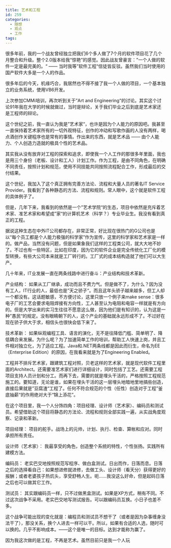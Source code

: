 ```yaml
---
title: 艺术和工程
id: 259
categories:
  - 随想
  - 观点
  - 工作
tags:
---
```


很多年前，我的一个战友曾经独立把我们6个多人做了7个月的软件项目花了几个月整合和升级。整个2.0版本给我“惊艳”的感觉。因此战友曾豪言：”一个人做的软件一定是最完美的。“  ——  当时我等”软件工程“信徒皆反驳。虽然我们当时使用的国产软件大多是一个人的作品。

很多年后的今天，机缘巧合，我居然也不得不接了我一个人做的项目，一个基本独立的业务系统，使用VB6开发。

上次参加CMMi培训，再次听到关于”Art  and  Engineering“的讨论。其实这个讨论91年我在大学的时候就做过，当时是辩论，关于我们毕业之后到底是艺术家还是工程师的辩论。

这个世纪之前，我一直认为我是”艺术家“，也许是因为个人能力的原因吧。我甚至一直保持着艺术家所有的一切外观特征，创作的冲动和写歌作画的人没有两样，喝点酒创作关键程序也是常有的事情。作出来的东西，就是艺术品  ——  由个人能力、个人创造力造就的极具个性的艺术品。

其实我从没有放弃对工程的探索和追求，即使我一个人工作的那很多年里面，我也是用三个身份（老板、设计和工人）计划工作。作为工程，是由不同角色，在明确不同责任，按照计划和规范，使用不同技能共同按照流程配合工作，形成最后的交付结果。

这个世纪，我加入了这个真正拥有完善方法论、流程和大量人员的著名IT  Service  Provider。我看到了各种静态的方法、流程和规则。常人眼中，这个就是软件工程的具体例子了。

但是，几年下来，我看到的依然是一个”艺术学院“的生态，项目中依然是充斥着艺术家、准艺术家和希望成”家“的计算机艺术（科学？）专业毕业生。我没有看到真正的工程。

据说这种生态在中外IT公司都存在，非常正常，好比现在很热门的G公司也是以“每个员工都是个人能力极强的科学家”作为宣传，这里的科学家和艺术家是一样的。做产品，当然没有问题，但是如果象我们这样的工程类公司，就大大地不妙了。不过也有一些特区，比如在印度，因为它的软件企业是完全传统化工厂化的模型转换，有些大公司本来就是工厂转行的。工厂式的成本结构造就了他们可以大生产。

几十年来，IT业发展一直在两条线路中进行奋斗：产业结构和技术革新。

产业结构：
如果从工厂继承，成功而且不费力气。但是做不了，为什么？因为没有工人，IT行业的人，最低也是”天之骄子“。而且这年头骄子越来越多，但工人却一个都没有。这话题敏感，不方便讨论，这里只放一个例子来make  sense：很多电子厂的工艺会要求电阻焊接有方向性，工人甚至认为电阻和电容一样就是有方向的。但是大学出来的实习生往往不愿意这么做，因为他们是有知识的，认为这是一种”愚民“的规定。没有眼睛朝下的人，这个产业的基础就永远形成不了。不过好在现在骄子供大于求，相信头也很快会低下来了。

技术革新：
如果纵观编程工具、语言的演化，无不是往降低门槛、简单明了、降低耦合来发展。为什么呢？为了加速简单工作的培训，帮助工人快速上岗，并且工件相对独立化，为了适应工程。Java和.NET两条线都是因此而衍生，命名为EE（Enterprise  Edition）的原因，在我看来就是为了Engineering  Enabled。

工程并不排斥艺术家，跟建筑工程对照，贝老这样的艺术家，就是现代软件工程里面的Architect。还需要准艺术家们进行详细设计，同时包括了工艺。还需要工程项目支持人员计划和分工。而再下去，需要的就是埋头干活的，严格按照工程规范施工的。要知道，无论是谁，如果在埋头干活的这一层埋头地暗地里地搞些创造，直接后果就是”豆腐渣“工程了。任何不符合规范的个性（任性）创造对于工程”釜底抽薪“的作用绝对大于“锦上添花”。

在这个项目里，我一个人分饰四角：项目经理、设计师（艺术家）、编码员和测试员。希望借助这个项目将静态的方法论、流程和规则全部实践一遍，从实战角度观察、记录和革新。

项目经理：
项目的舵手。战场上的元帅，计划、执行、检查、算帐和应对。同时承担所有责任。

设计师（艺术家）：
我最享受的角色，创造整个系统的特性，个性张扬。实践所有建模方法。

编码员：
老实巴交地按照规范写程序、做白盒测试。日出而作，日落而息。日落之后的选择看自己：如果想进修就进修，去做工头、设计师（看天分）获得更好的报酬；或者老婆孩子热炕头，享受舒畅人生。呃……我没这么好命，但是起码日落之后也可以做其它工作。

测试员：
其实跟编码员一样，只不过做黑盒测试。如果是XP方式，稍有不同。不过这次战争不采用。老实巴交地写测试报告。可以跟编码员互换。小日子也差不多。

这个战争可能出现的变化就是：编程员和测试员不想干了（或者是因为杂事缠身没法干了），那没关系，换个人进去一样可以干。所以，如果有合适的人选，随时可以换的。几乎不影响成本。——这个是唯一的目标。达到才能称为赢了。

因为我这次做的是工程，不再是艺术。虽然目前只是我一个人玩